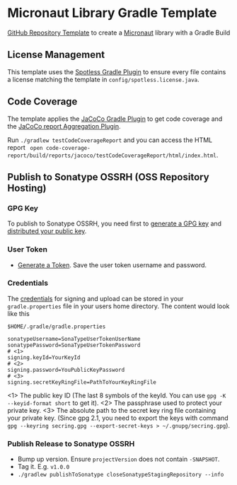 # Micronaut Library Gradle Template
[GitHub Repository Template](https://docs.github.com/en/repositories/creating-and-managing-repositories/creating-a-template-repository) to create a [Micronaut](https://micronaut.io) library with a Gradle Build

## License Management

This template uses the [Spotless Gradle Plugin](https://github.com/diffplug/spotless) to ensure every file contains a license matching the template in `config/spotless.license.java`.

## Code Coverage

The template applies the [JaCoCo Gradle Plugin](https://docs.gradle.org/current/userguide/jacoco_plugin.html) to get code coverage and the [JaCoCo report Aggregation Plugin](https://docs.gradle.org/current/userguide/jacoco_report_aggregation_plugin.html). 

Run `./gradlew testCodeCoverageReport` and you can access the HTML report ` open code-coverage-report/build/reports/jacoco/testCodeCoverageReport/html/index.html`.

## Publish to Sonatype OSSRH (OSS Repository Hosting)

### GPG Key
To publish to Sonatype OSSRH, you need first to [generate a GPG key](https://central.sonatype.org/publish/requirements/gpg/#generating-a-key-pair9) and [distributed your public key](https://central.sonatype.org/publish/requirements/gpg/#distributing-your-public-key). 

### User Token

- [Generate a Token](https://central.sonatype.org/publish/generate-token/#generate-a-token-on-ossrh-sonatype-nexus-repository-manager-servers). Save the user token username and password.

### Credentials

The [credentials](https://central.sonatype.org/publish/publish-gradle/#credentials) for signing and upload can be stored in your `gradle.properties` file in your users home directory. The content would look like this

`$HOME/.gradle/gradle.properties`

```properties
sonatypeUsername=SonaTypeUserTokenUserName
sonatypePassword=SonaTypeUserTokenPassword
# <1>
signing.keyId=YourKeyId
# <2>
signing.password=YouPublicKeyPassword
# <3>
signing.secretKeyRingFile=PathToYourKeyRingFile
```

<1> The public key ID (The last 8 symbols of the keyId. You can use `gpg -K --keyid-format short` to get it).
<2> The passphrase used to protect your private key.
<3> The absolute path to the secret key ring file containing your private key. (Since gpg 2.1, you need to export the keys with command `gpg --keyring secring.gpg --export-secret-keys > ~/.gnupg/secring.gpg`).

### Publish Release to Sonatype OSSRH

- Bump up version. Ensure `projectVersion` does not contain `-SNAPSHOT`. 
- Tag it. E.g. `v1.0.0`
- `./gradlew publishToSonatype closeSonatypeStagingRepository --info`